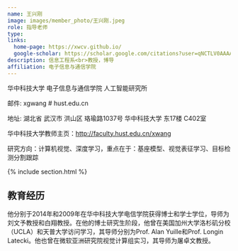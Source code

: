 ```yaml
---
name: 王兴刚
image: images/member_photo/王兴刚.jpeg
role: 指导老师
type: 
links:
  home-page: https://xwcv.github.io/
  google-scholar: https://scholar.google.com/citations?user=qNCTLV0AAAAJ
description: 信息工程系<br>教授，博导
affiliation: 电子信息与通信学院
---
```


华中科技大学 电子信息与通信学院 人工智能研究所

邮件: xgwang # hust.edu.cn

地址: 湖北省 武汉市 洪山区 珞瑜路1037号 华中科技大学 东17楼 C402室

华中科技大学教师主页：http://faculty.hust.edu.cn/xwang

研究方向：计算机视觉、深度学习，重点在于：基座模型、视觉表征学习、目标检测分割跟踪

{% include section.html %}

## 教育经历

他分别于2014年和2009年在华中科技大学电信学院获得博士和学士学位，导师为刘文予教授和白翔教授。在他的博士研究生阶段，他曾在美国加州大学洛杉矶分校（UCLA）和天普大学访问学习，其导师分别为Prof. Alan Yuille和Prof. Longin Latecki。他也曾在微软亚洲研究院视觉计算组实习，其导师为屠卓文教授。

